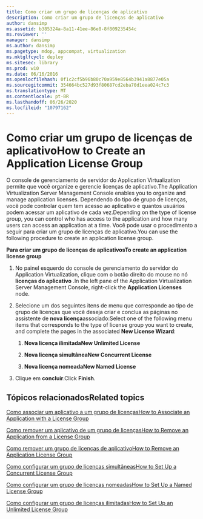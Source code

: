 ```yaml
---
title: Como criar um grupo de licenças de aplicativo
description: Como criar um grupo de licenças de aplicativo
author: dansimp
ms.assetid: b385324a-8a11-41ee-86e8-8f809235454c
ms.reviewer: ''
manager: dansimp
ms.author: dansimp
ms.pagetype: mdop, appcompat, virtualization
ms.mktglfcycl: deploy
ms.sitesec: library
ms.prod: w10
ms.date: 06/16/2016
ms.openlocfilehash: 0f1c2cf5b96b80c70a959e8564b3941a8877e05a
ms.sourcegitcommit: 354664bc527d93f80687cd2eba70d1eea024c7c3
ms.translationtype: MT
ms.contentlocale: pt-BR
ms.lasthandoff: 06/26/2020
ms.locfileid: "10797162"
---
```

# <span data-ttu-id="7056a-103">Como criar um grupo de licenças de aplicativo</span><span class="sxs-lookup"><span data-stu-id="7056a-103">How to Create an Application License Group</span></span>


<span data-ttu-id="7056a-104">O console de gerenciamento de servidor do Application Virtualization permite que você organize e gerencie licenças de aplicativo.</span><span class="sxs-lookup"><span data-stu-id="7056a-104">The Application Virtualization Server Management Console enables you to organize and manage application licenses.</span></span> <span data-ttu-id="7056a-105">Dependendo do tipo de grupo de licenças, você pode controlar quem tem acesso ao aplicativo e quantos usuários podem acessar um aplicativo de cada vez.</span><span class="sxs-lookup"><span data-stu-id="7056a-105">Depending on the type of license group, you can control who has access to the application and how many users can access an application at a time.</span></span> <span data-ttu-id="7056a-106">Você pode usar o procedimento a seguir para criar um grupo de licenças de aplicativo.</span><span class="sxs-lookup"><span data-stu-id="7056a-106">You can use the following procedure to create an application license group.</span></span>

**<span data-ttu-id="7056a-107">Para criar um grupo de licenças de aplicativos</span><span class="sxs-lookup"><span data-stu-id="7056a-107">To create an application license group</span></span>**

1.  <span data-ttu-id="7056a-108">No painel esquerdo do console de gerenciamento do servidor do Application Virtualization, clique com o botão direito do mouse no nó **licenças do aplicativo** .</span><span class="sxs-lookup"><span data-stu-id="7056a-108">In the left pane of the Application Virtualization Server Management Console, right-click the **Application Licenses** node.</span></span>

2.  <span data-ttu-id="7056a-109">Selecione um dos seguintes itens de menu que corresponde ao tipo de grupo de licenças que você deseja criar e conclua as páginas no assistente de **nova licença**associado:</span><span class="sxs-lookup"><span data-stu-id="7056a-109">Select one of the following menu items that corresponds to the type of license group you want to create, and complete the pages in the associated **New License Wizard**:</span></span>

    1.  **<span data-ttu-id="7056a-110">Nova licença ilimitada</span><span class="sxs-lookup"><span data-stu-id="7056a-110">New Unlimited License</span></span>**

    2.  **<span data-ttu-id="7056a-111">Nova licença simultânea</span><span class="sxs-lookup"><span data-stu-id="7056a-111">New Concurrent License</span></span>**

    3.  **<span data-ttu-id="7056a-112">Nova licença nomeada</span><span class="sxs-lookup"><span data-stu-id="7056a-112">New Named License</span></span>**

3.  <span data-ttu-id="7056a-113">Clique em **concluir**.</span><span class="sxs-lookup"><span data-stu-id="7056a-113">Click **Finish**.</span></span>

## <span data-ttu-id="7056a-114">Tópicos relacionados</span><span class="sxs-lookup"><span data-stu-id="7056a-114">Related topics</span></span>


[<span data-ttu-id="7056a-115">Como associar um aplicativo a um grupo de licenças</span><span class="sxs-lookup"><span data-stu-id="7056a-115">How to Associate an Application with a License Group</span></span>](how-to-associate-an-application-with-a-license-group.md)

[<span data-ttu-id="7056a-116">Como remover um aplicativo de um grupo de licenças</span><span class="sxs-lookup"><span data-stu-id="7056a-116">How to Remove an Application from a License Group</span></span>](how-to-remove-an-application-from-a-license-group.md)

[<span data-ttu-id="7056a-117">Como remover um grupo de licenças de aplicativo</span><span class="sxs-lookup"><span data-stu-id="7056a-117">How to Remove an Application License Group</span></span>](how-to-remove-an-application-license-group.md)

[<span data-ttu-id="7056a-118">Como configurar um grupo de licenças simultâneas</span><span class="sxs-lookup"><span data-stu-id="7056a-118">How to Set Up a Concurrent License Group</span></span>](how-to-set-up-a-concurrent-license-group.md)

[<span data-ttu-id="7056a-119">Como configurar um grupo de licenças nomeadas</span><span class="sxs-lookup"><span data-stu-id="7056a-119">How to Set Up a Named License Group</span></span>](how-to-set-up-a-named-license-group.md)

[<span data-ttu-id="7056a-120">Como configurar um grupo de licenças ilimitadas</span><span class="sxs-lookup"><span data-stu-id="7056a-120">How to Set Up an Unlimited License Group</span></span>](how-to-set-up-an-unlimited-license-group.md)

 

 





